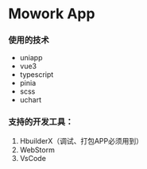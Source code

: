 # Mowork App

### 使用的技术

* uniapp
* vue3
* typescript
* pinia
* scss
* uchart

### 支持的开发工具：

1. HbuilderX（调试、打包APP必须用到）
2. WebStorm 
3. VsCode 



